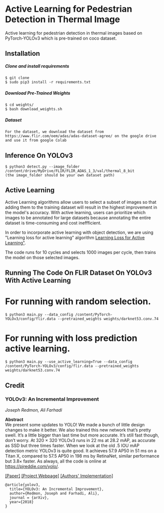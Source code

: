 # Active Learning for Pedestrian Detection in Thermal Image
Active learning for pedestrian detection in thermal images based on PyTorch-YOLOv3 which is pre-trained on coco dataset.

## Installation
##### Clone and install requirements
    $ git clone 
    $ sudo pip3 install -r requirements.txt

##### Download Pre-Trained Weights
    $ cd weights/
    $ bash download_weights.sh

##### Dataset
    For the dataset, we download the dataset from https://www.flir.com/oem/adas/adas-dataset-agree/ on the google drive and use it from google Colab
    
## Inference On YOLOv3
    $ python3 detect.py --image_folder /content/drive/MyDrive/FLIR/FLIR_ADAS_1_3/val/thermal_8_bit
    (the image_folder should be your own dataset path)

## Active Learning
Active Learning algorithms allow users to select a subset of images so that adding them to the training dataset will result in the highest improvement in the model's accuracy. With active learning, users can prioritize which images to be annotated for large datasets because annotating the entire dataset is time-consuming and cost ineffficient. 

In order to incorporate active learning with object detection, we are using "Learning loss for active learning" algorithm [Learning Loss for Active Learning"](https://arxiv.org/pdf/1905.03677.pdf).
 
The code runs for 10 cycles and selects 1000 images per cycle, then trains the model on those selected images. 

## Running The Code On FLIR Dataset On YOLOv3 With Active Learning
# For running with random selection.
    $ python3 main.py --data_config /content/PyTorch-YOLOv3/config/flir.data --pretrained_weights weights/darknet53.conv.74
# For running with loss prediction active learning.
    $ python3 main.py --use_active_learning=True --data_config /content/PyTorch-YOLOv3/config/flir.data --pretrained_weights weights/darknet53.conv.74


## Credit
### YOLOv3: An Incremental Improvement
_Joseph Redmon, Ali Farhadi_ <br>

**Abstract** <br>
We present some updates to YOLO! We made a bunch
of little design changes to make it better. We also trained
this new network that’s pretty swell. It’s a little bigger than
last time but more accurate. It’s still fast though, don’t
worry. At 320 × 320 YOLOv3 runs in 22 ms at 28.2 mAP,
as accurate as SSD but three times faster. When we look
at the old .5 IOU mAP detection metric YOLOv3 is quite
good. It achieves 57.9 AP50 in 51 ms on a Titan X, compared
to 57.5 AP50 in 198 ms by RetinaNet, similar performance
but 3.8× faster. As always, all the code is online at
https://pjreddie.com/yolo/.

[[Paper]](https://pjreddie.com/media/files/papers/YOLOv3.pdf) [[Project Webpage]](https://pjreddie.com/darknet/yolo/) [[Authors' Implementation]](https://github.com/pjreddie/darknet)

```
@article{yolov3,
  title={YOLOv3: An Incremental Improvement},
  author={Redmon, Joseph and Farhadi, Ali},
  journal = {arXiv},
  year={2018}
}
```
